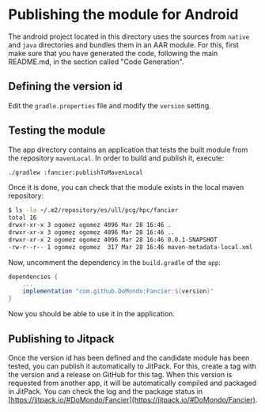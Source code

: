 # Publishing the module for Android
The android project located in this directory uses the sources from `native` and `java` directories and bundles them in an AAR module. For this, first make sure that you have generated the code, following the main README.md, in the section called "Code Generation".

## Defining the version id 
Edit the `gradle.properties` file and modify the `version` setting.

## Testing the module
The app directory contains an application that tests the built module from the repository `mavenLocal`. In order to build and publish it, execute:
```bash
./gradlew :fancier:publishToMavenLocal
```
Once it is done, you can check that the module exists in the local maven repository:
```bash
$ ls -la ~/.m2/repository/es/ull/pcg/hpc/fancier
total 16
drwxr-xr-x 3 ogomez ogomez 4096 Mar 28 16:46 .
drwxr-xr-x 3 ogomez ogomez 4096 Mar 28 16:46 ..
drwxr-xr-x 2 ogomez ogomez 4096 Mar 28 16:46 0.0.1-SNAPSHOT
-rw-r--r-- 1 ogomez ogomez  317 Mar 28 16:46 maven-metadata-local.xml
```
Now, uncomment the dependency in the `build.gradle` of the `app`:

```groovy
dependencies {
    ...
    implementation "com.github.DoMondo:Fancier:${version}"
}
```
Now you should be able to use it in the application.

## Publishing to Jitpack

Once the version id has been defined and the candidate module has been tested, you can publish it automatically to JitPack. For this, create a tag with the version and a release on GitHub for this tag. When this version is requested from another app, it will be automatically compiled and packaged in JitPack. You can check the log and the package status in  [https://jitpack.io/#DoMondo/Fancier](https://jitpack.io/#DoMondo/Fancier).